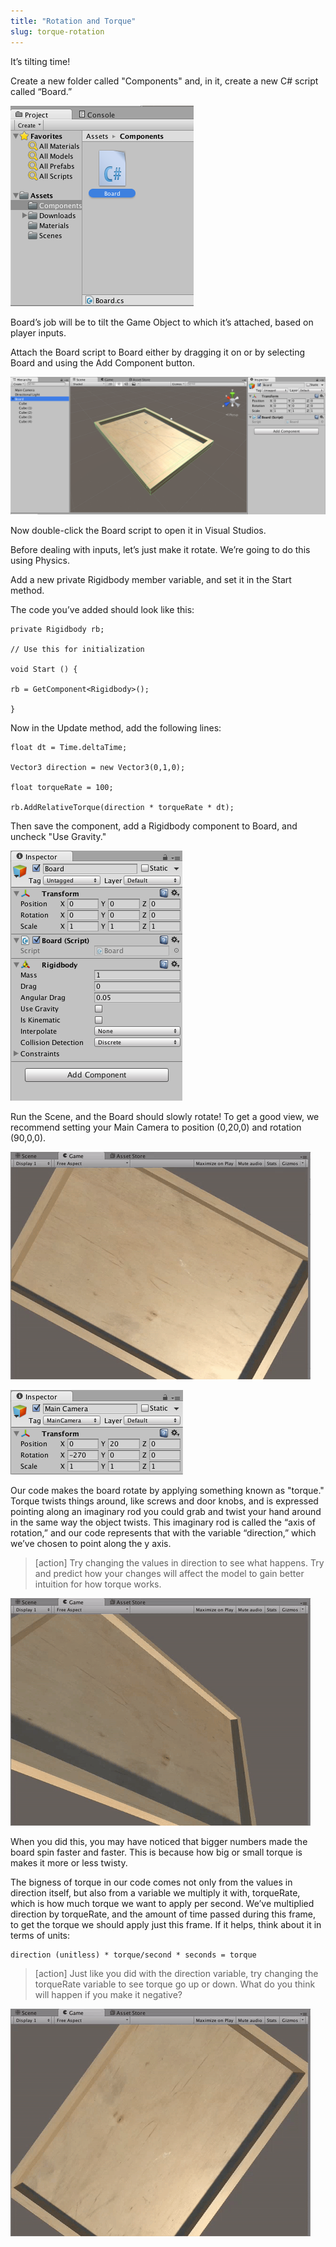 ```yaml
---
title: "Rotation and Torque"
slug: torque-rotation
---
```


It’s tilting time!

Create a new folder called "Components" and, in it, create a new C# script called “Board.”

![image alt text](../assets/image_10.png)

Board’s job will be to tilt the Game Object to which it’s attached, based on player inputs.

Attach the Board script to Board either by dragging it on or by selecting Board and using the Add Component button.

![image alt text](../assets/image_11.png)

Now double-click the Board script to open it in Visual Studios.

Before dealing with inputs, let’s just make it rotate.  We’re going to do this using Physics.

Add a new private Rigidbody member variable, and set it in the Start method.

The code you’ve added should look like this:

```
private Rigidbody rb;

// Use this for initialization

void Start () {

rb = GetComponent<Rigidbody>();

}
```
Now in the Update method, add the following lines:

```
float dt = Time.deltaTime;

Vector3 direction = new Vector3(0,1,0);

float torqueRate = 100;

rb.AddRelativeTorque(direction * torqueRate * dt);
```

Then save the component, add a Rigidbody component to Board, and uncheck "Use Gravity."

![image alt text](../assets/image_12.png)

Run the Scene, and the Board should slowly rotate!  To get a good view, we recommend setting your Main Camera to position (0,20,0) and rotation (90,0,0).

![image alt text](../assets/image_13.gif)

![image alt text](../assets/image_14.png)

Our code makes the board rotate by applying something known as "torque."  Torque twists things around, like screws and door knobs, and is expressed pointing along an imaginary rod you could grab and twist your hand around in the same way the object twists.  This imaginary rod is called the “axis of rotation,” and our code represents that with the variable “direction,” which we’ve chosen to point along the y axis.

> [action]
Try changing the values in direction to see what happens.  Try and predict how your changes will affect the model to gain better intuition for how torque works.

![image alt text](../assets/image_15.gif)

When you did this, you may have noticed that bigger numbers made the board spin faster and faster.  This is because how big or small torque is makes it more or less twisty.

The bigness of torque in our code comes not only from the values in direction itself, but also from a variable we multiply it with, torqueRate, which is how much torque we want to apply per second.  We’ve multiplied direction by torqueRate, and the amount of time passed during this frame, to get the torque we should apply just this frame.  If it helps, think about it in terms of units:

```
direction (unitless) * torque/second * seconds = torque
```

> [action]
Just like you did with the direction variable, try changing the torqueRate variable to see torque go up or down.  What do you think will happen if you make it negative?

 ![image alt text](../assets/image_16.gif)
